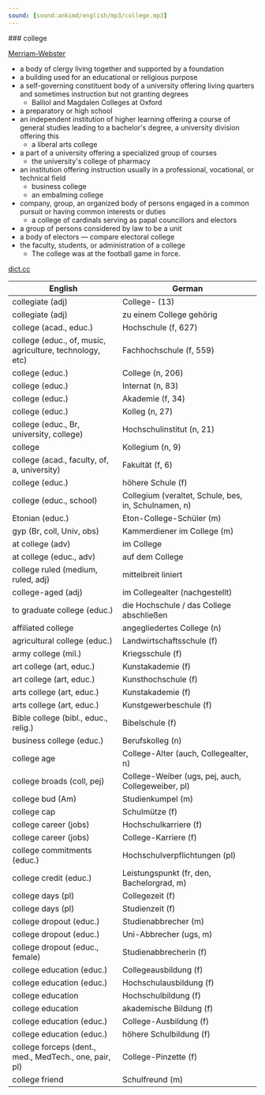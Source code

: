 ```yaml
---
sound: [sound:ankimd/english/mp3/college.mp3]
---
```


\### college

[Merriam-Webster](https://www.merriam-webster.com/dictionary/college)

- a body of clergy living together and supported by a foundation
- a building used for an educational or religious purpose
- a self-governing constituent body of a university offering living quarters and sometimes instruction but not granting degrees
    - Balliol and Magdalen Colleges at Oxford
- a preparatory or high school
- an independent institution of higher learning offering a course of general studies leading to a bachelor's degree, a university division offering this
    - a liberal arts college
- a part of a university offering a specialized group of courses
    - the university's college of pharmacy
- an institution offering instruction usually in a professional, vocational, or technical field
    - business college
    - an embalming college
- company, group, an organized body of persons engaged in a common pursuit or having common interests or duties
    - a college of cardinals serving as papal councillors and electors
- a group of persons considered by law to be a unit
- a body of electors — compare electoral college
- the faculty, students, or administration of a college
    - The college was at the football game in force.

[dict.cc](https://www.dict.cc/college)

| English        | German       |
| -------------- | ------------ |
| collegiate (adj) | College- (13) |
| collegiate (adj) | zu einem College gehörig |
| college (acad., educ.) | Hochschule (f, 627) |
| college (educ., of, music, agriculture, technology, etc) | Fachhochschule <FH> (f, 559) |
| college (educ.) | College (n, 206) |
| college (educ.) | Internat (n, 83) |
| college (educ.) | Akademie (f, 34) |
| college (educ.) | Kolleg (n, 27) |
| college (educ., Br, university, college) | Hochschulinstitut (n, 21) |
| college | Kollegium (n, 9) |
| college (acad., faculty, of, a, university) | Fakultät (f, 6) |
| college (educ.) | höhere Schule (f) |
| college (educ., school) | Collegium (veraltet, Schule, bes, in, Schulnamen, n) |
| Etonian (educ.) | Eton-College-Schüler (m) |
| gyp (Br, coll, Univ, obs) | Kammerdiener im College (m) |
| at college (adv) | im College |
| at college (educ., adv) | auf dem College |
| college ruled (medium, ruled, adj) | mittelbreit liniert |
| college-aged (adj) | im Collegealter (nachgestellt) |
| to graduate college (educ.) | die Hochschule / das College abschließen |
| affiliated college | angegliedertes College (n) |
| agricultural college (educ.) | Landwirtschaftsschule (f) |
| army college (mil.) | Kriegsschule (f) |
| art college (art, educ.) | Kunstakademie (f) |
| art college (art, educ.) | Kunsthochschule (f) |
| arts college (art, educ.) | Kunstakademie (f) |
| arts college (art, educ.) | Kunstgewerbeschule (f) |
| Bible college (bibl., educ., relig.) | Bibelschule (f) |
| business college (educ.) | Berufskolleg (n) |
| college age | College-Alter (auch, Collegealter, n) |
| college broads (coll, pej) | College-Weiber (ugs, pej, auch, Collegeweiber, pl) |
| college bud (Am) | Studienkumpel (m) |
| college cap | Schulmütze (f) |
| college career (jobs) | Hochschulkarriere (f) |
| college career (jobs) | College-Karriere (f) |
| college commitments (educ.) | Hochschulverpflichtungen (pl) |
| college credit (educ.) | Leistungspunkt (fr, den, Bachelorgrad, m) |
| college days (pl) | Collegezeit (f) |
| college days (pl) | Studienzeit (f) |
| college dropout (educ.) | Studienabbrecher (m) |
| college dropout (educ.) | Uni-Abbrecher (ugs, m) |
| college dropout (educ., female) | Studienabbrecherin (f) |
| college education (educ.) | Collegeausbildung (f) |
| college education (educ.) | Hochschulausbildung (f) |
| college education | Hochschulbildung (f) |
| college education | akademische Bildung (f) |
| college education (educ.) | College-Ausbildung (f) |
| college education (educ.) | höhere Schulbildung (f) |
| college forceps (dent., med., MedTech., one, pair, pl) | College-Pinzette (f) |
| college friend | Schulfreund (m) |
